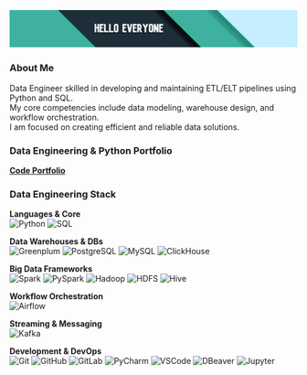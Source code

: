![Hello](https://github.com/Ersildan/ersildan/blob/main/head.jpg)

### About Me
Data Engineer skilled in developing and maintaining ETL/ELT pipelines using Python and SQL. <br>
My core competencies include data modeling, warehouse design, and workflow orchestration. <br>
I am focused on creating efficient and reliable data solutions.

### Data Engineering & Python Portfolio
**[Code Portfolio](https://github.com/ersildan/Code-Portfolio)** 

### Data Engineering Stack

**Languages & Core**<br>
<img src="https://img.shields.io/badge/Python-3776AB?style=flat-square&logo=python&logoColor=white&logoWidth=20" alt="Python" height="22">
<img src="https://img.shields.io/badge/SQL-4479A1?style=flat-square&logo=postgresql&logoColor=white&logoWidth=20" alt="SQL" height="22">

**Data Warehouses & DBs**<br>
<img src="https://img.shields.io/badge/Greenplum-00A98F?style=flat-square&logo=greenplum&logoColor=white&logoWidth=20" alt="Greenplum" height="22">
<img src="https://img.shields.io/badge/PostgreSQL-336791?style=flat-square&logo=postgresql&logoColor=white&logoWidth=20" alt="PostgreSQL" height="22">
<img src="https://img.shields.io/badge/MySQL-4479A1?style=flat-square&logo=mysql&logoColor=white&logoWidth=20" alt="MySQL" height="22">
<img src="https://img.shields.io/badge/ClickHouse-FF6B00?style=flat-square&logo=clickhouse&logoColor=white&logoWidth=20" alt="ClickHouse" height="22">

**Big Data Frameworks**<br>
<img src="https://img.shields.io/badge/Apache_Spark-E25A1C?style=flat-square&logo=apachespark&logoColor=white&logoWidth=20" alt="Spark" height="22">
<img src="https://img.shields.io/badge/PySpark-73C5E8?style=flat-square&logo=apachespark&logoColor=white&logoWidth=20" alt="PySpark" height="22">
<img src="https://img.shields.io/badge/Apache_Hadoop-66CCFF?style=flat-square&logo=apachehadoop&logoColor=black&logoWidth=20" alt="Hadoop" height="22">
<img src="https://img.shields.io/badge/HDFS-66CCFF?style=flat-square&logo=apachehadoop&logoColor=black&logoWidth=20" alt="HDFS" height="22">
<img src="https://img.shields.io/badge/Apache_Hive-FDEE21?style=flat-square&logo=apachehive&logoColor=black&logoWidth=20" alt="Hive" height="22">

**Workflow Orchestration**<br>
<img src="https://img.shields.io/badge/Apache_Airflow-017CEE?style=flat-square&logo=apacheairflow&logoColor=white&logoWidth=20" alt="Airflow" height="22">

**Streaming & Messaging**<br>
<img src="https://img.shields.io/badge/Apache_Kafka-231F20?style=flat-square&logo=apachekafka&logoColor=white&logoWidth=20" alt="Kafka" height="22">

**Development & DevOps**<br>
<img src="https://img.shields.io/badge/Git-F05032?style=flat-square&logo=git&logoColor=white&logoWidth=20" alt="Git" height="22">
<img src="https://img.shields.io/badge/GitHub-181717?style=flat-square&logo=github&logoColor=white&logoWidth=20" alt="GitHub" height="22">
<img src="https://img.shields.io/badge/GitLab-FC6D26?style=flat-square&logo=gitlab&logoColor=white&logoWidth=20" alt="GitLab" height="22">
<img src="https://img.shields.io/badge/PyCharm-000000?style=flat-square&logo=pycharm&logoColor=white&logoWidth=20" alt="PyCharm" height="22">
<img src="https://img.shields.io/badge/VS_Code-007ACC?style=flat-square&logo=visualstudiocode&logoColor=white&logoWidth=20" alt="VSCode" height="22">
<img src="https://img.shields.io/badge/DBeaver-372923?style=flat-square&logo=dbeaver&logoColor=white&logoWidth=20" alt="DBeaver" height="22">
<img src="https://img.shields.io/badge/Jupyter-F37626?style=flat-square&logo=jupyter&logoColor=white&logoWidth=20" alt="Jupyter" height="22">
